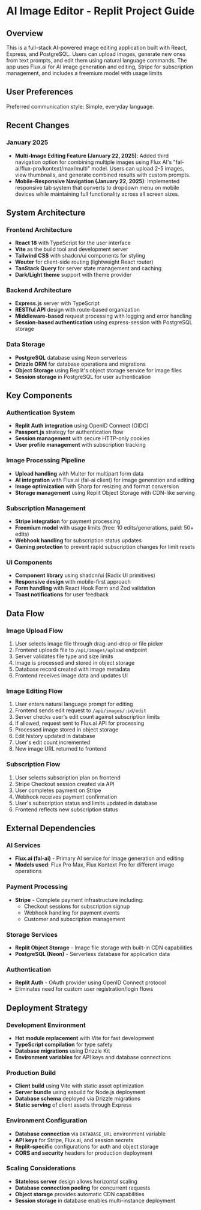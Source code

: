 # AI Image Editor - Replit Project Guide

## Overview

This is a full-stack AI-powered image editing application built with React, Express, and PostgreSQL. Users can upload images, generate new ones from text prompts, and edit them using natural language commands. The app uses Flux.ai for AI image generation and editing, Stripe for subscription management, and includes a freemium model with usage limits.

## User Preferences

Preferred communication style: Simple, everyday language.

## Recent Changes

### January 2025
- **Multi-Image Editing Feature (January 22, 2025)**: Added third navigation option for combining multiple images using Flux AI's "fal-ai/flux-pro/kontext/max/multi" model. Users can upload 2-5 images, view thumbnails, and generate combined results with custom prompts.
- **Mobile-Responsive Navigation (January 22, 2025)**: Implemented responsive tab system that converts to dropdown menu on mobile devices while maintaining full functionality across all screen sizes.

## System Architecture

### Frontend Architecture
- **React 18** with TypeScript for the user interface
- **Vite** as the build tool and development server
- **Tailwind CSS** with shadcn/ui components for styling
- **Wouter** for client-side routing (lightweight React router)
- **TanStack Query** for server state management and caching
- **Dark/Light theme** support with theme provider

### Backend Architecture
- **Express.js** server with TypeScript
- **RESTful API** design with route-based organization
- **Middleware-based** request processing with logging and error handling
- **Session-based authentication** using express-session with PostgreSQL storage

### Data Storage
- **PostgreSQL** database using Neon serverless
- **Drizzle ORM** for database operations and migrations
- **Object Storage** using Replit's object storage service for image files
- **Session storage** in PostgreSQL for user authentication

## Key Components

### Authentication System
- **Replit Auth integration** using OpenID Connect (OIDC)
- **Passport.js** strategy for authentication flow
- **Session management** with secure HTTP-only cookies
- **User profile management** with subscription tracking

### Image Processing Pipeline
- **Upload handling** with Multer for multipart form data
- **AI integration** with Flux.ai (fal-ai client) for image generation and editing
- **Image optimization** with Sharp for resizing and format conversion
- **Storage management** using Replit Object Storage with CDN-like serving

### Subscription Management
- **Stripe integration** for payment processing
- **Freemium model** with usage limits (free: 10 edits/generations, paid: 50+ edits)
- **Webhook handling** for subscription status updates
- **Gaming protection** to prevent rapid subscription changes for limit resets

### UI Components
- **Component library** using shadcn/ui (Radix UI primitives)
- **Responsive design** with mobile-first approach
- **Form handling** with React Hook Form and Zod validation
- **Toast notifications** for user feedback

## Data Flow

### Image Upload Flow
1. User selects image file through drag-and-drop or file picker
2. Frontend uploads file to `/api/images/upload` endpoint
3. Server validates file type and size limits
4. Image is processed and stored in object storage
5. Database record created with image metadata
6. Frontend receives image data and updates UI

### Image Editing Flow
1. User enters natural language prompt for editing
2. Frontend sends edit request to `/api/images/:id/edit`
3. Server checks user's edit count against subscription limits
4. If allowed, request sent to Flux.ai API for processing
5. Processed image stored in object storage
6. Edit history updated in database
7. User's edit count incremented
8. New image URL returned to frontend

### Subscription Flow
1. User selects subscription plan on frontend
2. Stripe Checkout session created via API
3. User completes payment on Stripe
4. Webhook receives payment confirmation
5. User's subscription status and limits updated in database
6. Frontend reflects new subscription status

## External Dependencies

### AI Services
- **Flux.ai (fal-ai)** - Primary AI service for image generation and editing
- **Models used**: Flux Pro Max, Flux Kontext Pro for different image operations

### Payment Processing
- **Stripe** - Complete payment infrastructure including:
  - Checkout sessions for subscription signup
  - Webhook handling for payment events
  - Customer and subscription management

### Storage Services
- **Replit Object Storage** - Image file storage with built-in CDN capabilities
- **PostgreSQL (Neon)** - Serverless database for application data

### Authentication
- **Replit Auth** - OAuth provider using OpenID Connect protocol
- Eliminates need for custom user registration/login flows

## Deployment Strategy

### Development Environment
- **Hot module replacement** with Vite for fast development
- **TypeScript compilation** for type safety
- **Database migrations** using Drizzle Kit
- **Environment variables** for API keys and database connections

### Production Build
- **Client build** using Vite with static asset optimization
- **Server bundle** using esbuild for Node.js deployment
- **Database schema** deployed via Drizzle migrations
- **Static serving** of client assets through Express

### Environment Configuration
- **Database connection** via `DATABASE_URL` environment variable
- **API keys** for Stripe, Flux.ai, and session secrets
- **Replit-specific** configurations for auth and object storage
- **CORS and security** headers for production deployment

### Scaling Considerations
- **Stateless server** design allows horizontal scaling
- **Database connection pooling** for concurrent requests
- **Object storage** provides automatic CDN capabilities
- **Session storage** in database enables multi-instance deployment